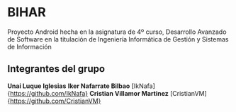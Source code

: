 # BIHAR

Proyecto Android hecha en la asignatura de 4º curso, Desarrollo Avanzado de Software en la titulación de Ingeniería Informática de Gestión y Sistemas de Información

## Integrantes del grupo

**Unai Luque Iglesias**
**Iker Nafarrate Bilbao** [IkNafa]{https://github.com/IkNafa}
**Cristian Villamor Martinez** [CristianVM]{https://github.com/CristianVM}
